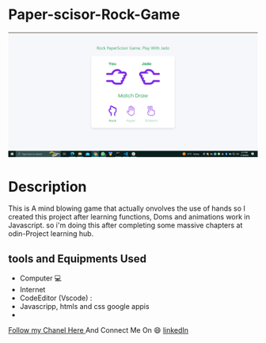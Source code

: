 # Paper-scisor-Rock-Game

![My Image](images/sample.png)

# Description 
This is A mind blowing game that actually onvolves the use of hands
so I created this project after learning functions, Doms and animations work in Javascript. so i'm doing this after completing some massive chapters at odin-Project learning hub. 

## tools and Equipments Used
- Computer :computer:
- Internet  
- CodeEditor (Vscode) :
- Javascripp, htmls and css google appis
- 

[Follow my Chanel Here ](https://www.youtube.com/@letdo3449) And Connect Me On :smile: [linkedIn](https://www.linkedin.com/in/jado1/)